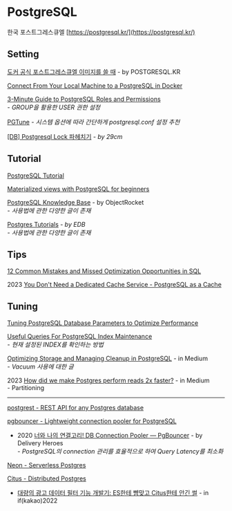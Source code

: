 # PostgreSQL

한국 포스트그레스큐엘 [https://postgresql.kr/](https://postgresql.kr/)

## Setting

[도커 공식 포스트그레스큐엘 이미지를 쓸 때](https://postgresql.kr/blog/when\_useing\_docker\_official\_postgres\_image.html) - by POSTGRESQL.KR

[Connect From Your Local Machine to a PostgreSQL in Docker](https://medium.com/better-programming/connect-from-local-machine-to-postgresql-docker-container-f785f00461a7)

[3-Minute Guide to PostgreSQL Roles and Permissions](https://medium.com/people-ai-engineering/3-minute-guide-to-postgresql-roles-and-permissions-3f2d80f1a5b8)\
&#x20; \-  _GROUP을 활용한 USER 권한 설정_

[PGTune](https://pgtune.leopard.in.ua/#/) _- 시스템 옵션에 따라 간단하게 postgresql.conf 설정 추천_

[\[DB\] Postgresql Lock 파헤치기](https://medium.com/29cm/db-postgresql-lock-%ED%8C%8C%ED%97%A4%EC%B9%98%EA%B8%B0-57d37ebe057) _- by 29cm_

## Tutorial

[PostgreSQL Tutorial](http://www.postgresqltutorial.com)

[Materialized views with PostgreSQL for beginners](https://medium.com/jobteaser-dev-team/materialized-views-with-postgresql-for-beginners-9809483db35f)

[PostgreSQL Knowledge Base](https://kb.objectrocket.com/category/postgresql) - by ObjectRocket\
&#x20; \-  _사용법에 관한 다양한 글이 존재_

[Postgres Tutorials](https://www.enterprisedb.com/postgres-tutorials) _- by EDB_\
&#x20; _-  사용법에 관한 다양한 글이 존재_

## Tips

[12 Common Mistakes and Missed Optimization Opportunities in SQL](https://hakibenita.com/sql-dos-and-donts)

2023 [You Don't Need a Dedicated Cache Service - PostgreSQL as a Cache](https://martinheinz.dev/blog/105)



## Tuning

[Tuning PostgreSQL Database Parameters to Optimize Performance](https://www.percona.com/blog/2018/08/31/tuning-postgresql-database-parameters-to-optimize-performance/)

[Useful Queries For PostgreSQL Index Maintenance](https://www.percona.com/blog/2020/03/31/useful-queries-for-postgresql-index-maintenance/)\
&#x20; \-  _현재 설정된 INDEX를 확인하는 방법_

[Optimizing Storage and Managing Cleanup in PostgreSQL](https://medium.com/coding-blocks/optimizing-storage-and-managing-cleanup-in-postgresql-c2fe56d4cf5) - in Medium\
&#x20; \-  _Vacuum 사용에 대한 글_

2023 [How did we make Postgres perform reads 2x faster?](https://medium.com/shelf-io-engineering/how-did-we-make-postgres-perform-reads-2x-faster-with-partitioning-1a286f25cbbd) - in Medium\
&#x20; \- Partitioning

***

[postgrest - REST API for any Postgres database](https://github.com/PostgREST/postgrest)

[pgbouncer - Lightweight connection pooler for PostgreSQL](https://github.com/pgbouncer/pgbouncer)

* 2020 [너와 나의 연결고리! DB Connection Pooler — PgBouncer](https://medium.com/deliverytechkorea/%EB%84%88%EC%9D%98-%EB%82%98%EC%9D%98-%EC%97%B0%EA%B2%B0%EA%B3%A0%EB%A6%AC-db-connection-pooler-pgbouncer-e43ec536a088) - by Delivery Heroes\
  &#x20; \-  _PostgreSQL의 connection 관리를 효율적으로 하여 Query Latency를 최소화_

[Neon - Serverless Postgres](https://neon.tech/)

[Citus - Distributed Postgres](https://www.citusdata.com/)

* [대량의 광고 데이터 필터 기능 개발기: ES한테 뺨맞고 Citus한테 안긴 썰](https://www.youtube.com/watch?v=tWWxQDbp8z4) - in if(kakao)2022[\
  ](https://www.citusdata.com/)
